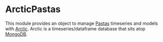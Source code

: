 # ArcticPastas

This module provides an object to manage [Pastas](https://pastas.readthedocs.io/en/latest/) timeseries and models with [Arctic](https://arctic.readthedocs.io/en/latest/). Arctic is a timeseries/dataframe database that sits atop [MongoDB](https://www.mongodb.com).